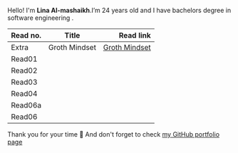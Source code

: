 Hello! I'm **Lina Al-mashaikh**.I’m 24 years old and I have bachelors degree in software engineering . 



|Read no.| Title | Read link |
| :------------- | :----------: | -----------: |
| Extra | Groth Mindset | [Groth Mindset](Mindset.md) |
| Read01 | |[]()|
| Read02 || []()|
| Read03 || []()|
| Read04 || []()|
| Read06a || []()|
| Read06 || []()|



Thank you for your time :purple_heart: And don't forget to check [my GitHub portfolio page ](https://github.com/Lina-yousef)


